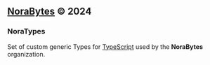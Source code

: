 ## **[NoraBytes](https://norabytes.com 'NoraBytes') © 2024**

### NoraTypes

Set of custom generic Types for [TypeScript](https://www.typescriptlang.org/ 'TypeScript') used by the **NoraBytes** organization.
